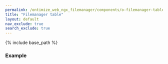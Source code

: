 ```yaml
---
permalink: /ontimize_web_ngx_filemanager/components/o-filemanager-table.component/
title: "Filemanager table"
layout: default
nav_exclude: true
search_exclude: true
---
```

<!-- comp: textInput -->

{% include base_path %}

<h3 class="grey-color">Example</h3>

```html

```
